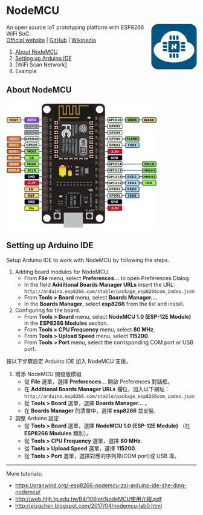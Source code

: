 # NodeMCU
<img src="img/nodemcu_400.jpg" width="120" align="right" />

An open source IoT prototyping platform with ESP8266 WiFi SoC.\
[Official website](http://nodemcu.com/index_en.html) | [GitHub](https://github.com/nodemcu) | [Wikipedia](https://en.wikipedia.org/wiki/NodeMCU)

1. [About NodeMCU](#about-nodemcu)
1. [Setting up Arduino IDE](#setting-up-arduino-ide)
1. [WiFi Scan Network]
1. Example

## About NodeMCU
<img src="img/nodemcu_pinout.png" width="400" />

## Setting up Arduino IDE
Setup Arduino IDE to work with NodeMCU by following the steps.
1. Adding board modules for NodeMCU.
   * From __File__ menu, select __Preferences...__ to open Preferences Dialog.
   * In the field __Additional Boards Manager URLs__ insert the URL:\
     `http://arduino.esp8266.com/stable/package_esp8266com_index.json`
   * From __Tools > Board__ menu, select __Boards Manager...__.
   * In the __Boards Manager__, select __esp8266__ from the list and install.
2. Configuring for the board.
   * From __Tools > Board__ menu, select __NodeMCU 1.0 (ESP-12E Module)__ in the __ESP8266 Modules__ section.
   * From __Tools > CPU Frequency__ menu, select __80 MHz__.
   * From __Tools > Upload Speed__ menu, select __115200__.
   * From __Tools > Port__ menu, select the corrisponding COM port or USB port.

按以下步驟設定 Arduino IDE 加入 NodeMCU 支援。 
1. 增添 NodeMCU 開發版模組
   * 從 __File__ 選單，選擇 __Preferences...__ 開啟 Preferences 對話框。
   * 在 __Additional Boards Manager URLs__ 欄位，加入以下網址：\
     `http://arduino.esp8266.com/stable/package_esp8266com_index.json`
   * 從 __Tools > Board__ 選單，選擇 __Boards Manager...__ 。
   * 在 __Boards Manager__ 的清單中，選擇 __esp8266__ 並安裝.
2. 調整 Arduino 設定
   * 從 __Tools > Board__ 選單，選擇 __NodeMCU 1.0 (ESP-12E Module)__ （在 __ESP8266 Modules__ 類別）。
   * 從 __Tools > CPU Frequency__ 選單，選擇 __80 MHz__.
   * 從 __Tools > Upload Speed__ 選單，選擇 __115200__.
   * 從 __Tools > Port__ 選單，選擇對應的序列埠(COM port)或 USB 埠。

----
More tutorials:
* https://oranwind.org/-esp8266-nodemcu-zai-arduino-ide-she-ding-nodemcu/
* http://web.htjh.tp.edu.tw/B4/106iot/NodeMCU使用介紹.pdf
* http://pizgchen.blogspot.com/2017/04/nodemcu-lab0.html
